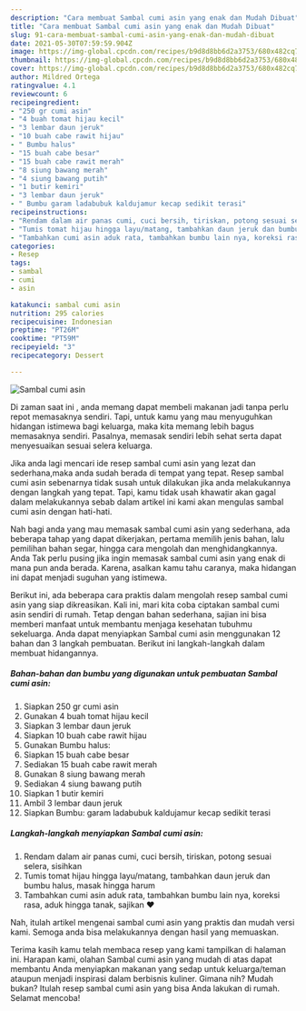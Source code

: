 ```yaml
---
description: "Cara membuat Sambal cumi asin yang enak dan Mudah Dibuat"
title: "Cara membuat Sambal cumi asin yang enak dan Mudah Dibuat"
slug: 91-cara-membuat-sambal-cumi-asin-yang-enak-dan-mudah-dibuat
date: 2021-05-30T07:59:59.904Z
image: https://img-global.cpcdn.com/recipes/b9d8d8bb6d2a3753/680x482cq70/sambal-cumi-asin-foto-resep-utama.jpg
thumbnail: https://img-global.cpcdn.com/recipes/b9d8d8bb6d2a3753/680x482cq70/sambal-cumi-asin-foto-resep-utama.jpg
cover: https://img-global.cpcdn.com/recipes/b9d8d8bb6d2a3753/680x482cq70/sambal-cumi-asin-foto-resep-utama.jpg
author: Mildred Ortega
ratingvalue: 4.1
reviewcount: 6
recipeingredient:
- "250 gr cumi asin"
- "4 buah tomat hijau kecil"
- "3 lembar daun jeruk"
- "10 buah cabe rawit hijau"
- " Bumbu halus"
- "15 buah cabe besar"
- "15 buah cabe rawit merah"
- "8 siung bawang merah"
- "4 siung bawang putih"
- "1 butir kemiri"
- "3 lembar daun jeruk"
- " Bumbu garam ladabubuk kaldujamur kecap sedikit terasi"
recipeinstructions:
- "Rendam dalam air panas cumi, cuci bersih, tiriskan, potong sesuai selera, sisihkan"
- "Tumis tomat hijau hingga layu/matang, tambahkan daun jeruk dan bumbu halus, masak hingga harum"
- "Tambahkan cumi asin aduk rata, tambahkan bumbu lain nya, koreksi rasa, aduk hingga tanak, sajikan ❤️"
categories:
- Resep
tags:
- sambal
- cumi
- asin

katakunci: sambal cumi asin 
nutrition: 295 calories
recipecuisine: Indonesian
preptime: "PT26M"
cooktime: "PT59M"
recipeyield: "3"
recipecategory: Dessert

---
```



![Sambal cumi asin](https://img-global.cpcdn.com/recipes/b9d8d8bb6d2a3753/680x482cq70/sambal-cumi-asin-foto-resep-utama.jpg)

Di zaman  saat ini , anda memang dapat membeli makanan jadi tanpa perlu repot memasaknya sendiri. Tapi, untuk kamu yang mau menyuguhkan hidangan istimewa bagi keluarga, maka kita memang lebih bagus memasaknya sendiri. Pasalnya, memasak sendiri lebih sehat serta dapat menyesuaikan sesuai selera keluarga.

Jika anda lagi mencari ide resep sambal cumi asin yang lezat dan sederhana,maka anda sudah berada di tempat yang tepat. Resep sambal cumi asin  sebenarnya tidak susah untuk dilakukan jika anda melakukannya dengan langkah yang tepat. Tapi, kamu tidak usah khawatir akan gagal dalam melakukannya 
sebab dalam artikel ini kami akan mengulas sambal cumi asin dengan hati-hati.  



Nah bagi anda yang mau memasak sambal cumi asin yang sederhana, ada beberapa tahap yang dapat dikerjakan, pertama memilih jenis bahan, lalu pemilihan bahan segar, hingga cara mengolah dan menghidangkannya. Anda Tak perlu pusing jika ingin memasak sambal cumi asin yang enak di mana pun anda berada. Karena, asalkan kamu  tahu caranya, maka hidangan ini dapat menjadi suguhan yang istimewa.

Berikut ini, ada beberapa cara praktis  dalam mengolah resep sambal cumi asin yang siap dikreasikan. Kali ini, mari kita coba ciptakan sambal cumi asin sendiri di rumah. Tetap dengan bahan sederhana, sajian ini bisa memberi manfaat untuk membantu menjaga kesehatan tubuhmu sekeluarga. Anda dapat menyiapkan Sambal cumi asin menggunakan 12 bahan dan 3 langkah pembuatan. Berikut ini langkah-langkah dalam membuat hidangannya.

<!--inarticleads1-->

##### Bahan-bahan dan bumbu yang digunakan untuk pembuatan Sambal cumi asin:

1. Siapkan 250 gr cumi asin
1. Gunakan 4 buah tomat hijau kecil
1. Siapkan 3 lembar daun jeruk
1. Siapkan 10 buah cabe rawit hijau
1. Gunakan  Bumbu halus:
1. Siapkan 15 buah cabe besar
1. Sediakan 15 buah cabe rawit merah
1. Gunakan 8 siung bawang merah
1. Sediakan 4 siung bawang putih
1. Siapkan 1 butir kemiri
1. Ambil 3 lembar daun jeruk
1. Siapkan  Bumbu: garam ladabubuk kaldujamur kecap sedikit terasi




<!--inarticleads2-->

##### Langkah-langkah menyiapkan Sambal cumi asin:

1. Rendam dalam air panas cumi, cuci bersih, tiriskan, potong sesuai selera, sisihkan
1. Tumis tomat hijau hingga layu/matang, tambahkan daun jeruk dan bumbu halus, masak hingga harum
1. Tambahkan cumi asin aduk rata, tambahkan bumbu lain nya, koreksi rasa, aduk hingga tanak, sajikan ❤️




Nah, itulah artikel mengenai  sambal cumi asin  yang praktis dan mudah versi kami. Semoga anda bisa melakukannya dengan hasil yang memuaskan. 

Terima kasih kamu telah membaca resep yang kami tampilkan di halaman ini. Harapan kami, olahan  Sambal cumi asin yang mudah di atas dapat membantu Anda menyiapkan makanan yang sedap untuk keluarga/teman ataupun menjadi inspirasi dalam berbisnis kuliner. Gimana nih? Mudah bukan? Itulah resep sambal cumi asin yang bisa Anda lakukan di rumah. Selamat mencoba!

